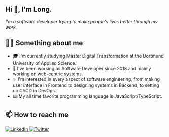 ## Hi :wave:, I'm Long.
*I'm a software developer trying to make people's lives better through my work.*

## :technologist: Something about me
- 🎓 I'm currently studying Master Digital Transformation at the Dortmund University of Applied Science.
- 💼 I've been working as Software Developer since 2018 and mainly working on web-centric systems.
- ✨ I'm interested in every aspect of software engineering, from making user interface in Frontend to designing systems in Backend, to setting up CI/CD in DevOps.
- ⌨️ My all time favorite programming language is JavaScript/TypeScript.

## :mailbox: How to reach me

<div style="margin-top:10px">
  <div>
    <a  href="https://linkedin.com/in/longdvh" target="_blank" rel="noopener">
      <img src="https://img.shields.io/badge/LinkedIn-0A66C2.svg?style=for-the-badge&logo=linkedin&logoColor=white" alt="LinkedIn"/>
    </a>
    <a href="https://twitter.com/longdoan7421" target="_blank" rel="noopener">
      <img src="https://img.shields.io/badge/Twitter-1DA1F2.svg?style=for-the-badge&logo=twitter&logoColor=white" alt="Twitter"/>
    </a>
  </div>
</div>
